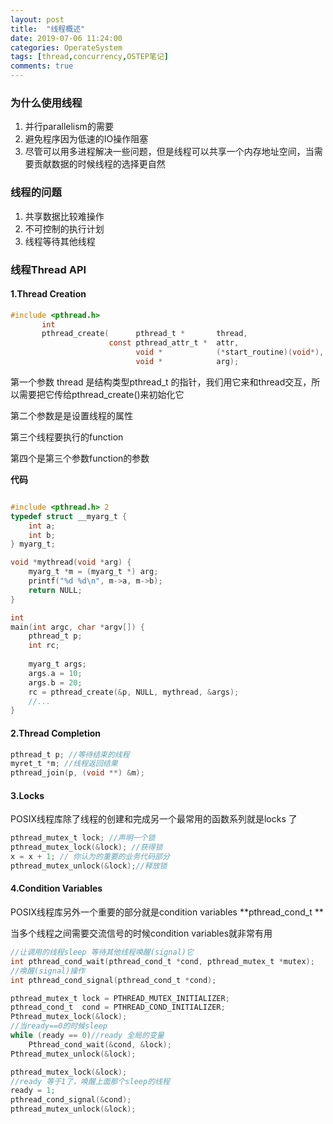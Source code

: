 ```yaml
---
layout: post
title:  "线程概述"
date: 2019-07-06 11:24:00
categories: OperateSystem
tags: [thread,concurrency,OSTEP笔记]
comments: true
---
```

### 为什么使用线程   
1. 并行parallelism的需要
2. 避免程序因为低速的IO操作阻塞
3. 尽管可以用多进程解决一些问题，但是线程可以共享一个内存地址空间，当需要贡献数据的时候线程的选择更自然      

### 线程的问题  
1. 共享数据比较难操作  
2. 不可控制的执行计划  
3. 线程等待其他线程  

### 线程Thread API
#### 1.Thread Creation

```c
#include <pthread.h>
       int
       pthread_create(      pthread_t *       thread,
                      const pthread_attr_t *  attr,
                            void *            (*start_routine)(void*),
                            void *            arg);
```
第一个参数 thread 是结构类型pthread_t 的指针，我们用它来和thread交互，所以需要把它传给pthread_create()来初始化它

第二个参数是是设置线程的属性

第三个线程要执行的function

第四个是第三个参数function的参数

**代码**

```c

#include <pthread.h> 2
typedef struct __myarg_t {
	int a;
	int b;
} myarg_t;

void *mythread(void *arg) {
	myarg_t *m = (myarg_t *) arg;
	printf("%d %d\n", m->a, m->b);
	return NULL;
}

int
main(int argc, char *argv[]) {
	pthread_t p;
	int rc;
	
	myarg_t args;
	args.a = 10;
	args.b = 20;
	rc = pthread_create(&p, NULL, mythread, &args);
	//...
}
```
#### 2.Thread Completion

```c
pthread_t p; //等待结束的线程
myret_t *m; //线程返回结果
pthread_join(p, (void **) &m);
```

#### 3.Locks

POSIX线程库除了线程的创建和完成另一个最常用的函数系列就是locks 了

```c
pthread_mutex_t lock; //声明一个锁
pthread_mutex_lock(&lock); //获得锁
x = x + 1; // 你认为的重要的业务代码部分
pthread_mutex_unlock(&lock);//释放锁
```

#### 4.Condition Variables

POSIX线程库另外一个重要的部分就是condition variables   **pthread_cond_t **

当多个线程之间需要交流信号的时候condition variables就非常有用

```c
//让调用的线程sleep 等待其他线程唤醒(signal)它
int pthread_cond_wait(pthread_cond_t *cond, pthread_mutex_t *mutex);
//唤醒(signal)操作
int pthread_cond_signal(pthread_cond_t *cond);
```

```c
pthread_mutex_t lock = PTHREAD_MUTEX_INITIALIZER;
pthread_cond_t  cond = PTHREAD_COND_INITIALIZER;
Pthread_mutex_lock(&lock);
//当ready==0的时候sleep
while (ready == 0)//ready 全局的变量
    Pthread_cond_wait(&cond, &lock);
Pthread_mutex_unlock(&lock);
```

```c
pthread_mutex_lock(&lock);
//ready 等于1了，唤醒上面那个sleep的线程
ready = 1;
pthread_cond_signal(&cond);
pthread_mutex_unlock(&lock);
```


